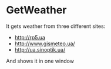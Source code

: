 GetWeather
==========
It gets weather from three different sites:
- http://rp5.ua
- http://www.gismeteo.ua/
- http://ua.sinoptik.ua/

And shows it in one window

